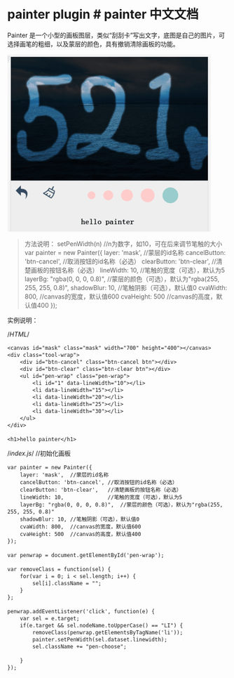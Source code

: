 # painter plugin # painter 中文文档
Painter 是一个小型的画板图层，类似“刮刮卡”写出文字，底图是自己的图片，可选择画笔的粗细，以及蒙层的颜色，具有撤销清除画板的功能。

<img src="images/result.png">

>方法说明：
setPenWidth(n)	//n为数字，如10，可在后来调节笔触的大小
var painter = new Painter({
	layer: 'mask',	//蒙层的id名称
	cancelButton: 'btn-cancel',	//取消按钮的id名称（必选）
	clearButton: 'btn-clear',	//清楚画板的按钮名称（必选）
	lineWidth: 10,				//笔触的宽度（可选），默认为5
	layerBg: "rgba(0, 0, 0, 0.8)",	//蒙层的颜色（可选），默认为"rgba(255, 255, 255, 0.8)",
	shadowBlur: 10,	//笔触阴影（可选），默认值0
	cvaWidth: 800,  //canvas的宽度，默认值600
	cvaHeight: 500  //canvas的高度，默认值400
});

实例说明：

/*HTML*/
```
<canvas id="mask" class="mask" width="700" height="400"></canvas>
<div class="tool-wrap">
	<div id="btn-cancel" class="btn-cancel btn"></div>
	<div id="btn-clear" class="btn-clear btn"></div>
	<ul id="pen-wrap" class="pen-wrap">
        <li id="1" data-lineWidth="10"></li>
        <li data-lineWidth="15"></li>
        <li data-lineWidth="20"></li>
        <li data-lineWidth="25"></li>
        <li data-lineWidth="30"></li>
    </ul>
</div>

<h1>hello painter</h1>
```

/*index.js*/
//初始化画板
```
var painter = new Painter({
	layer: 'mask',	//蒙层的id名称
	cancelButton: 'btn-cancel',	//取消按钮的id名称（必选）
	clearButton: 'btn-clear',	//清楚画板的按钮名称（必选）
	lineWidth: 10,				//笔触的宽度（可选），默认为5
	layerBg: "rgba(0, 0, 0, 0.8)",	//蒙层的颜色（可选），默认为"rgba(255, 255, 255, 0.8)"
	shadowBlur: 10,	//笔触阴影（可选），默认值0
	cvaWidth: 800,  //canvas的宽度，默认值600
	cvaHeight: 500  //canvas的高度，默认值400
});

var penwrap = document.getElementById('pen-wrap');

var removeClass = function(sel) {
	for(var i = 0; i < sel.length; i++) {
		sel[i].className = "";
	}
};

penwrap.addEventListener('click', function(e) {
	var sel = e.target;
	if(e.target && sel.nodeName.toUpperCase() == "LI") {
		removeClass(penwrap.getElementsByTagName('li'));
		painter.setPenWidth(sel.dataset.linewidth);
		sel.className += "pen-choose";

	}
});
```